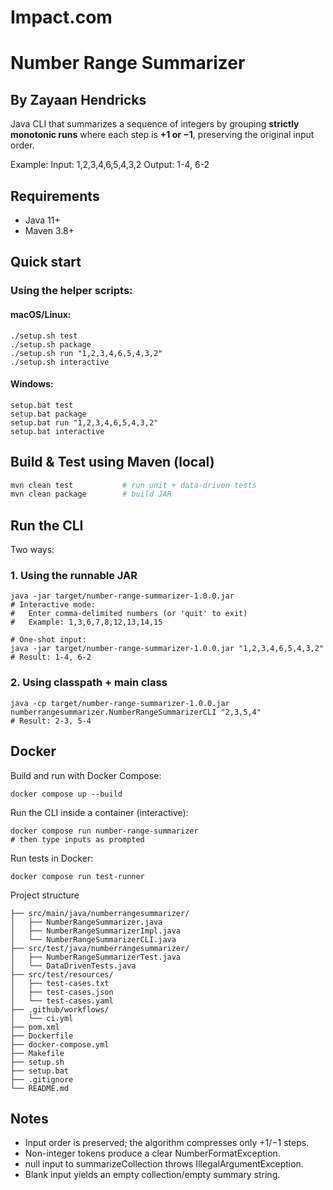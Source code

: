 # Impact.com
# Number Range Summarizer
## By Zayaan Hendricks

Java CLI that summarizes a sequence of integers by grouping **strictly monotonic runs** where each step is **+1 or −1**, preserving the original input order.

Example:
Input: 1,2,3,4,6,5,4,3,2
Output: 1-4, 6-2

## Requirements
- Java 11+
- Maven 3.8+

## Quick start
### Using the helper scripts:

#### macOS/Linux:
```
./setup.sh test
./setup.sh package
./setup.sh run "1,2,3,4,6,5,4,3,2"
./setup.sh interactive
``` 
#### Windows:

```
setup.bat test
setup.bat package
setup.bat run "1,2,3,4,6,5,4,3,2"
setup.bat interactive
```
## Build & Test using Maven (local)
```bash
mvn clean test           # run unit + data-driven tests
mvn clean package        # build JAR
```

## Run the CLI
Two ways:

### 1. Using the runnable JAR
```
java -jar target/number-range-summarizer-1.0.0.jar
# Interactive mode:
#   Enter comma-delimited numbers (or 'quit' to exit)
#   Example: 1,3,6,7,8,12,13,14,15

# One-shot input:
java -jar target/number-range-summarizer-1.0.0.jar "1,2,3,4,6,5,4,3,2"
# Result: 1-4, 6-2
```

### 2. Using classpath + main class
```
java -cp target/number-range-summarizer-1.0.0.jar numberrangesummarizer.NumberRangeSummarizerCLI "2,3,5,4"
# Result: 2-3, 5-4
```

## Docker 
Build and run with Docker Compose:

```
docker compose up --build
```

Run the CLI inside a container (interactive):

```
docker compose run number-range-summarizer
# then type inputs as prompted
```

Run tests in Docker:

```
docker compose run test-runner
```

Project structure
```Impact.com/
├── src/main/java/numberrangesummarizer/
│   ├── NumberRangeSummarizer.java
│   ├── NumberRangeSummarizerImpl.java
│   └── NumberRangeSummarizerCLI.java
├── src/test/java/numberrangesummarizer/
│   ├── NumberRangeSummarizerTest.java
│   └── DataDrivenTests.java
├── src/test/resources/
│   ├── test-cases.txt
│   ├── test-cases.json
│   └── test-cases.yaml
├── .github/workflows/
│   └── ci.yml
├── pom.xml
├── Dockerfile
├── docker-compose.yml
├── Makefile
├── setup.sh
├── setup.bat
├── .gitignore
└── README.md
```

## Notes
- Input order is preserved; the algorithm compresses only +1/−1 steps.
- Non-integer tokens produce a clear NumberFormatException.
- null input to summarizeCollection throws IllegalArgumentException.
- Blank input yields an empty collection/empty summary string.
